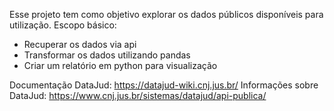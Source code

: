 Esse projeto tem como objetivo explorar os dados públicos disponíveis para utilização.
Escopo básico: 
- Recuperar os dados via api
- Transformar os dados utilizando pandas
- Criar um relatório em python para visualização

Documentação DataJud: https://datajud-wiki.cnj.jus.br/
Informações sobre DataJud: https://www.cnj.jus.br/sistemas/datajud/api-publica/